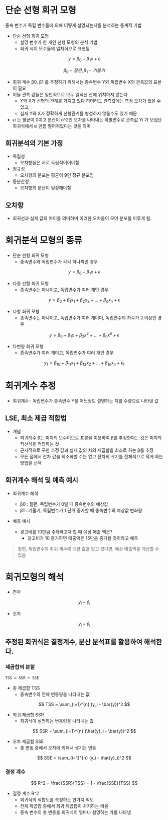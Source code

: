 # 단순 선형 회귀 모형  

종속 변수가 독립 변수들에 의해 어떻게 설명되는지를 분석하는 통계적 기법

- 단순 선형 회귀 모형 
  - 설명 변수가 한 개인 선형 모형의 분석 기법 
  - 회귀 식이 모수들의 일차식으로 표현됨 

$$
y = \beta_0 + \beta_1 x + \epsilon
$$

$$
\beta_0 - 절편,  
\beta_1 - 기울기
$$

- 회귀 계수 β0, β1 를 추정하기 위해서는 종속변수 Y와 독립변수 X의 관측값의 표본이 필요 
- 이들 관측 값들은 일반적으로 모두 일직선 산에 위치하지 않는다. 
  - Y와 X가 선형의 관계를 가지고 있다 하더라도 관측값에는 측정 오차가 있을 수 있고, 
  - 실제 Y와 X가 정확하게 선형관계를 형성하지 않을수도 있기 때문
- ϵi 는 평균이 0이고 분산이 σ^2인 오차를 나타내는 확별변수로 관측값 Yi 가 모집단 회귀식에서 ϵi 만틈 떨어져있다는 것을 의미

## 회귀분석의 기본 가정

- 독립성 
  - 오차항들은 서로 독립적이어야함
- 정규성 
  - 오차항의 분포는 평균이 9인 정규 분포임 
- 등분산성 
  - 오차항의 분산이 일정해야함 

## 오차항 

- 회귀선과 실제 값의 차이를 의미하며 이러한 오차들이 모여 분포를 이루게 됨.

# 회귀분석 모형의 종류 

- 단순 선형 회귀 모형 
  - 종속변수와 독립변수가 각각 하나씩인 경우

$$
y = \beta_0 + \beta_1 x + \epsilon
$$

- 다중 선형 회귀 모형 
  - 종속변수는 하나이고, 독립변수가 여러 개인 경우

$$
y = \beta_0 + \beta_1 x_1 + \beta_2 x_2 + ... + \beta_n x_n + \epsilon
$$

- 다항 회귀 모형 
  - 종속변수는 하나이고, 독립변수가 여러 개이며, 독립변수의 차수가 2 이상인 경우

$$
y = \beta_0 + \beta_1 x + \beta_2 x^2 + ... + \beta_n x^n + \epsilon
$$

- 다변량 회귀 모형 
  - 종속변수가 여러 개이고, 독립변수가 여러 개인 경우

$$
y_1 = \beta_{10} + \beta_{11} x_1 + \beta_{12} x_2 + ... + \beta_{1n} x_n + \epsilon_1
$$

# 회귀계수 추정 

- 회귀계수 : 독립변수가 종속변수 Y을 어느정도 설명하는 지를 수량으로 나타낸 값 

## LSE, 최소 제곱 적합법 

- 개념 
  - 회귀계수 β는 미지의 모수이므로 표본을 이용하여 β를 추정한다는 것은 미지의 직선식을 적합하는 것 
  - 근사적으로 구한 추정 값과 실제 값의 차의 제곱합을 최소로 하는 β를 추정 
  - 모든 점에서 잔차 값을 최소화할 수는 없고 잔차의 크기를 전체적으로 작게 하는 방법을 선택 

## 회귀계수 해석 및 예측 예시 

- 회귀계수 해석 
  - β0 : 절편, 독립변수가 0일 때 종속변수의 예상값
  - β1 : 기울기, 독립변수가 1 단위 증가할 때 종속변수의 예상값 변화량

- 예측 예시 
  - 광고비를 10만큼 주타하고자 할 때 예상 매출 액은? 
    - 광고비가 10 증가하면 매출액은 15만큼 증가될 것이라고 예측

> 절편, 독립변수의 회귀 계수에 대한 값을 알고 있다면, 예상 매출액을 계산할 수 있음

# 회귀모형의 해석

- 편차

$$
y_i - \hat{y}_i
$$

- 오차

$$
y_i - \bar{y}_i
$$

## 추정된 회귀식은 결정계수, 분산 분석표를 활용하여 해석한다. 

### 제곱합의 분할

```
TSS = SSR + SSE
```

- 총 제곱합 TSS
  - 종속변수의 전체 변동량을 나타내는 값

$$
TSS = \sum_{i=1}^{n} (y_i - \bar{y})^2
$$

- 회귀 제곱합 SSR 
  - 회귀식이 설명하는 변동량을 나타내는 값

$$
SSR = \sum_{i=1}^{n} (\hat{y}_i - \bar{y})^2
$$

- 오차 제곱합 SSE
  - 총 변동 중에서 오차에 의해서 생기는 변동
  
$$
SSE = \sum_{i=1}^{n} (y_i - \hat{y}_i)^2
$$

### 결정 계수 

$$
R^2 = \frac{SSR}{TSS} = 1 - \frac{SSE}{TSS}
$$ 

- 결정 계수 R^2 
  - 회귀식의 적합도를 측정하는 한가지 척도
  - 전체 제곱합 중에서 회귀 제곱합이 차지하는 비율 
  - 종속 변수의 총 변동을 회귀식이 얼마나 설명하는 가를 나타냄 